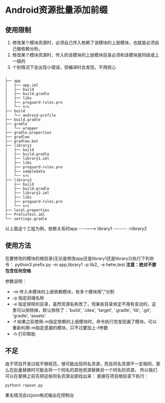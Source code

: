 # Android资源批量添加前缀
## 使用限制
1. 修改某个模块资源时，必须自己传入依赖了该模块的上层模块，也就是必须自己做依赖分析。
2. 修改某个模块资源时，传入的该模块的上层模块目录必须和该模块是同级或上一级的
3. 个别情况下会出现小错误，但编译时会发现，不用担心
```
.
├── app
│   ├── app.iml
│   ├── build
│   ├── build.gradle
│   ├── libs
│   ├── proguard-rules.pro
│   └── src
├── build
│   └── android-profile
├── build.gradle
├── gradle
│   └── wrapper
├── gradle.properties
├── gradlew
├── gradlew.bat
├── library1
│   ├── build
│   ├── build.gradle
│   ├── library1.iml
│   ├── libs
│   ├── proguard-rules.pro
│   ├── sampledata
│   └── src
├── library2
│   ├── build
│   ├── build.gradle
│   ├── library2.iml
│   ├── libs
│   ├── proguard-rules.pro
│   └── src
├── local.properties
├── PrefixTest.iml
└── settings.gradle

``` 
以上面这个工程为例，依赖关系时app ------>  library1 ------- >library2
## 使用方法
在要修改的模块的根目录(无论是修改app还是library1还是library2)执行下列命令：
python3 prefix.py  -m app,library1  -p lib2_    -e hehe,test
**注意：绝对不要包含任何空格**

参数说明：
* -m  传入本模块的上层依赖模块，有多个模块用“,”分割
* -p  指定前缀名称
* -e  指定排除的目录，虽然资源名称改了，但某些目录肯定不用有变动的，这里可以排除掉，默认排除了：'build', '.idea', 'target', '.gradle', 'lib', '.git', 'gradle', 'assets'
*  -f 如果之前使用-m指定依赖的上层模块时，命令执行完发现漏了模块，可以重新利用-m指定遗漏的模块，只不过要加上-f参数
* -h 打印帮助

## 不足
由于项目开发过程不够规范，很可能出现同名资源，而且同名资源不一定相同，那么在批量替换时可能会将一个同名的其他资源替换另一个同名的资源，
所以我们可以在替换之前先把这些同名资源全部找出来：
直接在项目根目录下执行：
```
python3 repeat.py
```
重名情况会以json格式输出在控制台